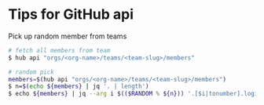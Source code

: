 # Tips for GitHub api

Pick up random member from teams
```bash
# fetch all members from team
$ hub api "orgs/<org-name>/teams/<team-slug>/members"

# random pick
members=$(hub api "orgs/<org-name>/teams/<team-slug>/members")
$ n=$(echo ${members} | jq '. | length')
$ echo ${members} | jq --arg i $(($RANDOM % ${n})) '.[$i|tonumber].login'
```
